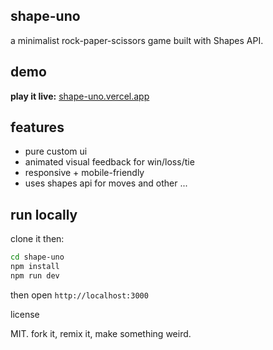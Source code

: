## shape-uno

a minimalist rock-paper-scissors game built with Shapes API.

## demo

**play it live:** [shape-uno.vercel.app](https://shape-uno.vercel.app)

## features

- pure custom ui
- animated visual feedback for win/loss/tie
- responsive + mobile-friendly
- uses shapes api for moves and other ...


## run locally
clone it then:
```bash
cd shape-uno
npm install
npm run dev
```
then open `http://localhost:3000`


license

MIT. fork it, remix it, make something weird.

